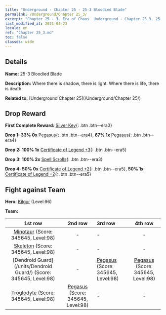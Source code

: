 ```yaml
---
title: "Underground - Chapter 25 - 25-3 Bloodied Blade"
permalink: /Underground/Chapter 25_3/
excerpt: "Chapter 25 - 3. Era of Chaos  Underground - Chapter 25_3. 25-3 Bloodied Blade"
last_modified_at: 2021-04-23
locale: en
ref: "Chapter 25_3.md"
toc: false
classes: wide
---
```


## Details

 **Name:** 25-3 Bloodied Blade

 **Description:** Where there is shadow, there is light. Where there is life, there is death.

 **Related to:** [Underground Chapter 25](/Underground/Chapter 25/)

## Drop Reward

 **First Complete Reward:** [Silver Key](/Items/con_693/){: .btn .btn--era3}

 **Drop 1:** **33% 0x** [Pegasus](/Items/unt_202/){: .btn .btn--era4}, **67% 1x** [Pegasus](/Items/unt_202/){: .btn .btn--era4}

 **Drop 2:** **100% 1x** [Certificate of Legend +3](/Items/mat_88/){: .btn .btn--era5}

 **Drop 3:** **100% 2x** [Spell Scrolls](/Items/con_694/){: .btn .btn--era3}

 **Drop 4:** **50% 0x** [Certificate of Legend +2](/Items/mat_81/){: .btn .btn--era5}, **50% 1x** [Certificate of Legend +2](/Items/mat_81/){: .btn .btn--era5}


## Fight against Team
 **Hero:** [Kilgor](/heroes/Kilgor/) (Level:96)

 **Team:**


  | 1st row | 2nd row | 3rd row | 4th row |
  |:----:|:----:|:----|:----:|
  | [Minotaur](/units/Minotaur/) (Score: 345645, Level:98)  | - | - | - |
  | [Skeleton](/units/Skeleton/) (Score: 345645, Level:98)  | - | - | - |
  | [Dendroid Guard](/units/Dendroid Guard/) (Score: 345645, Level:98)  | - | [Pegasus](/units/Pegasus/) (Score: 345645, Level:98)  | [Pegasus](/units/Pegasus/) (Score: 345645, Level:98)  |
  | [Troglodyte](/units/Troglodyte/) (Score: 345645, Level:98)  | [Pegasus](/units/Pegasus/) (Score: 345645, Level:98)  | - | - |


